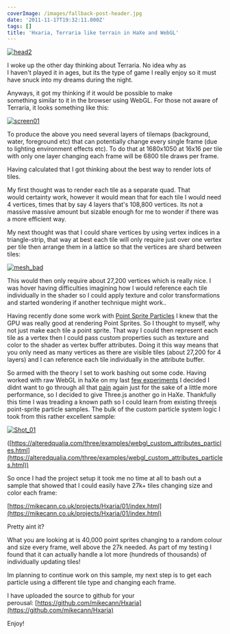 ```yaml
---
coverImage: /images/fallback-post-header.jpg
date: '2011-11-17T19:32:11.000Z'
tags: []
title: 'Hxaria, Terraria like terrain in HaXe and WebGL'
---
```


[![](https://mikecann.co.uk/wp-content/uploads/2011/11/head2.jpg "head2")](https://mikecann.co.uk/wp-content/uploads/2011/11/head2.jpg)

I woke up the other day thinking about Terraria. No idea why as I haven't played it in ages, but its the type of game I really enjoy so it must have snuck into my dreams during the night.

<!-- more -->

Anyways, it got my thinking if it would be possible to make something similar to it in the browser using WebGL. For those not aware of Terraria, it looks something like this:

[![](https://mikecann.co.uk/wp-content/uploads/2011/11/screen01.jpg "screen01")](https://mikecann.co.uk/wp-content/uploads/2011/11/screen01.jpg)

To produce the above you need several layers of tilemaps (background, water, foreground etc) that can potentially change every single frame (due to lighting environment effects etc). To do that at 1680x1050 at 16x16 per tile with only one layer changing each frame will be 6800 tile draws per frame.

Having calculated that I got thinking about the best way to render lots of tiles.

My first thought was to render each tile as a separate quad. That would certainty work, however it would mean that for each tile I would need 4 vertices, times that by say 4 layers that's 108,800 vertices. Its not a massive massive amount but sizable enough for me to wonder if there was a more efficient way.

My next thought was that I could share vertices by using vertex indices in a triangle-strip, that way at best each tile will only require just over one vertex per tile then arrange them in a lattice so that the vertices are shard between tiles:

[![](https://mikecann.co.uk/wp-content/uploads/2011/11/mesh_bad.png "mesh_bad")](https://mikecann.co.uk/wp-content/uploads/2011/11/mesh_bad.png)

This would then only require about 27,200 vertices which is really nice. I was hover having difficulties imagining how I would reference each tile individually in the shader so I could apply texture and color transformations and started wondering if another technique might work..

Having recently done some work with [Point Sprite Particles](https://mikecann.co.uk/personal-project/terrainicles-webgl-haxe/) I knew that the GPU was really good at rendering Point Sprites. So I thought to myself, why not just make each tile a point sprite. That way I could then represent each tile as a vertex then I could pass custom properties such as texture and color to the shader as vertex buffer attributes. Doing it this way means that you only need as many vertices as there are visible tiles (about 27,200 for 4 layers) and I can reference each tile individually in the attribute buffer.

So armed with the theory I set to work bashing out some code. Having worked with raw WebGL in haXe on my last [few experiments](https://mikecann.co.uk/personal-project/gpu-state-preserving-particle-systems-with-webgl-haxe/) I decided I didnt want to go through all that [pain](https://mikecann.co.uk/programming/why-developing-for-webgl-sucks/) again just for the sake of a little more performance, so I decided to give Three.js another go in HaXe. Thankfully this time I was treading a known path so I could learn from existing threejs point-sprite particle samples. The bulk of the custom particle system logic I took from this rather excellent sample:

[![](https://mikecann.co.uk/wp-content/uploads/2011/11/Shot_01.png "Shot_01")](https://alteredqualia.com/three/examples/webgl_custom_attributes_particles.html)

([https://alteredqualia.com/three/examples/webgl_custom_attributes_particles.html](https://alteredqualia.com/three/examples/webgl_custom_attributes_particles.html))

So once I had the project setup it took me no time at all to bash out a sample that showed that I could easily have 27k+ tiles changing size and color each frame:

[https://mikecann.co.uk/projects/Hxaria/01/index.html](https://mikecann.co.uk/projects/Hxaria/01/index.html)

Pretty aint it?

What you are looking at is 40,000 point sprites changing to a random colour and size every frame, well above the 27k needed. As part of my testing I found that it can actually handle a lot more (hundreds of thousands) of individually updating tiles!

Im planning to continue work on this sample, my next step is to get each particle using a different tile type and changing each frame.

I have uploaded the source to github for your perousal: [https://github.com/mikecann/Hxaria](https://github.com/mikecann/Hxaria)

Enjoy!

&nbsp;
